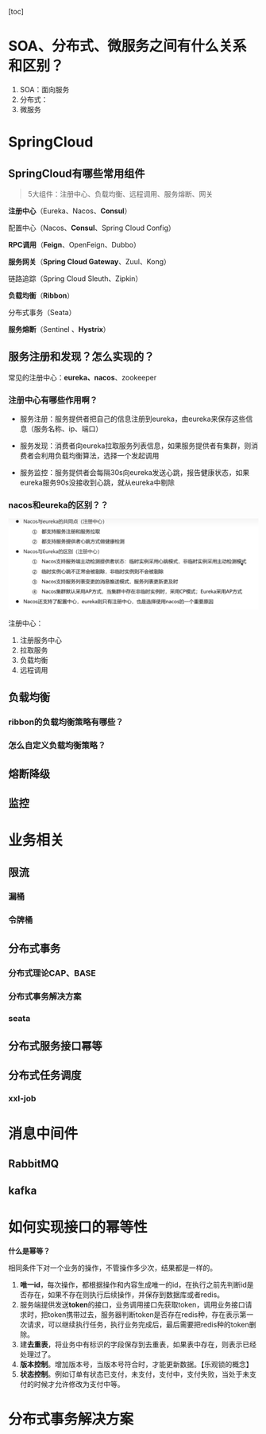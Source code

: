 [toc]



# SOA、分布式、微服务之间有什么关系和区别？

1. SOA：面向服务
2. 分布式：
3. 微服务

# SpringCloud

## SpringCloud有哪些常用组件

> 5大组件：注册中心、负载均衡、远程调用、服务熔断、网关

**注册中心**（Eureka、Nacos、**Consul**）

配置中心（Nacos、**Consul**、Spring Cloud Config）

**RPC调用**（**Feign**、OpenFeign、Dubbo）

**服务网关**（**Spring Cloud Gateway**、Zuul、Kong）

链路追踪（Spring Cloud Sleuth、Zipkin）

**负载均衡**（**Ribbon**）

分布式事务（Seata）

**服务熔断**（Sentinel 、**Hystrix**）

## 服务注册和发现？怎么实现的？

常见的注册中心：**eureka、nacos**、zookeeper

### **注册中心有哪些作用啊？**

- 服务注册：服务提供者把自己的信息注册到eureka，由eureka来保存这些信息（服务名称、ip、端口）

- 服务发现：消费者向eureka拉取服务列表信息，如果服务提供者有集群，则消费者会利用负载均衡算法，选择一个发起调用

- 服务监控：服务提供者会每隔30s向eureka发送心跳，报告健康状态，如果eureka服务90s没接收到心跳，就从eureka中剔除

### **nacos和eureka的区别？？**

![image-20240728010417532](img/%E5%88%86%E5%B8%83%E5%BC%8F%E5%BE%AE%E6%9C%8D%E5%8A%A1%E7%9F%A5%E8%AF%86%E7%82%B9%E6%80%BB%E7%BB%93/image-20240728010417532.png)

注册中心：

1. 注册服务中心
2. 拉取服务
3. 负载均衡
4. 远程调用

## 负载均衡

### ribbon的负载均衡策略有哪些？

### 怎么自定义负载均衡策略？

## 熔断降级



## 监控



# 业务相关

## 限流

### 漏桶

### 令牌桶

## 分布式事务

### 分布式理论CAP、BASE

### 分布式事务解决方案

### seata

## 分布式服务接口幂等



## 分布式任务调度

### xxl-job



# 消息中间件

## RabbitMQ

## kafka

# 如何实现接口的幂等性

**什么是幂等？**

相同条件下对一个业务的操作，不管操作多少次，结果都是一样的。

1. **唯一id**，每次操作，都根据操作和内容生成唯一的id，在执行之前先判断id是否存在，如果不存在则执行后续操作，并保存到数据库或者redis。
2. 服务端提供发送**token**的接口，业务调用接口先获取token，调用业务接口请求时，把token携带过去，服务器判断token是否存在redis种，存在表示第一次请求，可以继续执行任务，执行业务完成后，最后需要把redis种的token删除。
3. 建**去重表**，将业务中有标识的字段保存到去重表，如果表中存在，则表示已经处理过了。
4. **版本控制**。增加版本号，当版本号符合时，才能更新数据。【乐观锁的概念】
5. **状态控制**。例如订单有状态已支付，未支付，支付中，支付失败，当处于未支付的时候才允许修改为支付中等。

# 分布式事务解决方案

